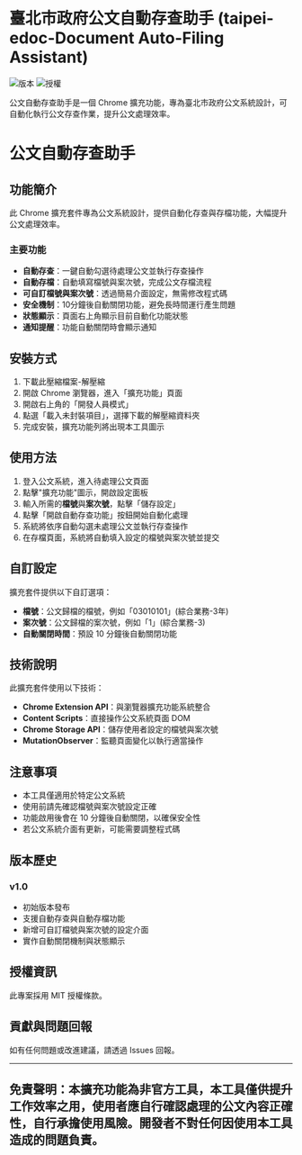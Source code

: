 # 臺北市政府公文自動存查助手 (taipei-edoc-Document Auto-Filing Assistant)

![版本](https://img.shields.io/badge/版本-1.0-blue)
![授權](https://img.shields.io/badge/授權-MIT-green)

公文自動存查助手是一個 Chrome 擴充功能，專為臺北市政府公文系統設計，可自動化執行公文存查作業，提升公文處理效率。
# 公文自動存查助手

## 功能簡介

此 Chrome 擴充套件專為公文系統設計，提供自動化存查與存檔功能，大幅提升公文處理效率。

### 主要功能

- **自動存查**：一鍵自動勾選待處理公文並執行存查操作
- **自動存檔**：自動填寫檔號與案次號，完成公文存檔流程
- **可自訂檔號與案次號**：透過簡易介面設定，無需修改程式碼
- **安全機制**：10分鐘後自動關閉功能，避免長時間運行產生問題
- **狀態顯示**：頁面右上角顯示目前自動化功能狀態
- **通知提醒**：功能自動關閉時會顯示通知

## 安裝方式

1. 下載此壓縮檔案-解壓縮
2. 開啟 Chrome 瀏覽器，進入「擴充功能」頁面
3. 開啟右上角的「開發人員模式」
4. 點選「載入未封裝項目」，選擇下載的解壓縮資料夾
5. 完成安裝，擴充功能列將出現本工具圖示

## 使用方法

1. 登入公文系統，進入待處理公文頁面
2. 點擊"擴充功能"圖示，開啟設定面板
3. 輸入所需的**檔號**與**案次號**，點擊「儲存設定」
4. 點擊「開啟自動存查功能」按鈕開始自動化處理
5. 系統將依序自動勾選未處理公文並執行存查操作
6. 在存檔頁面，系統將自動填入設定的檔號與案次號並提交

## 自訂設定

擴充套件提供以下自訂選項：

- **檔號**：公文歸檔的檔號，例如「03010101」(綜合業務-3年)
- **案次號**：公文歸檔的案次號，例如「1」(綜合業務-3)
- **自動關閉時間**：預設 10 分鐘後自動關閉功能

## 技術說明

此擴充套件使用以下技術：

- **Chrome Extension API**：與瀏覽器擴充功能系統整合
- **Content Scripts**：直接操作公文系統頁面 DOM
- **Chrome Storage API**：儲存使用者設定的檔號與案次號
- **MutationObserver**：監聽頁面變化以執行適當操作

## 注意事項

- 本工具僅適用於特定公文系統
- 使用前請先確認檔號與案次號設定正確
- 功能啟用後會在 10 分鐘後自動關閉，以確保安全性
- 若公文系統介面有更新，可能需要調整程式碼

## 版本歷史

### v1.0
- 初始版本發布
- 支援自動存查與自動存檔功能
- 新增可自訂檔號與案次號的設定介面
- 實作自動關閉機制與狀態顯示

## 授權資訊

此專案採用 MIT 授權條款。

## 貢獻與問題回報

如有任何問題或改進建議，請透過 Issues 回報。

---

**免責聲明**：本擴充功能為非官方工具，本工具僅供提升工作效率之用，使用者應自行確認處理的公文內容正確性，自行承擔使用風險。開發者不對任何因使用本工具造成的問題負責。
---
